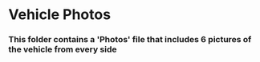 # Vehicle Photos 

### This folder contains a 'Photos' file that includes 6 pictures of the vehicle from every side
